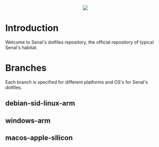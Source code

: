 <center>
<img src="./senal-dotfiles.png">
</center>

# Introduction

Welcome to Senal's dotfiles repository, the official repository of typical Senal's habitat.


# Branches

Each branch is specified for different platforms and OS's for Senal's dotfiles.

## debian-sid-linux-arm
## windows-arm
## macos-apple-sllicon
